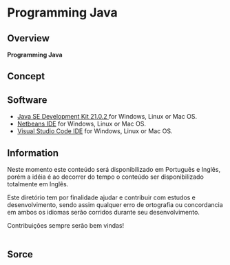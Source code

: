 # Programming Java
## Overview
<!--
<p align="center"> 
<img src="/TOOLS/IMG/IDE-C.png" width="400" align="center">
</p 
-->

**Programming Java** 

## Concept

## Software
* [Java SE Development Kit 21.0.2 ](https://www.oracle.com/java/technologies/downloads/) for Windows, Linux or Mac OS.
* [Netbeans IDE](https://netbeans.apache.org/front/main/download/nb20/) for Windows, Linux or Mac OS.
* [Visual Studio Code IDE](https://code.visualstudio.com) for Windows, Linux or Mac OS.

    
## Information
Neste momento este conteúdo será disponibilizado em Português e Inglês, porém a idéia 
é ao decorrer do tempo o conteúdo ser disponibilizado totalmente em Inglês.
<br>

Este diretório tem por finalidade ajudar e contribuir com estudos e desenvolvimento, 
sendo assim qualquer erro de ortografia ou concordancia em ambos os idiomas serão corridos
durante seu desenvolvimento. 
<br>

Contribuições sempre serão bem vindas!    
<br>   
   
## Sorce
